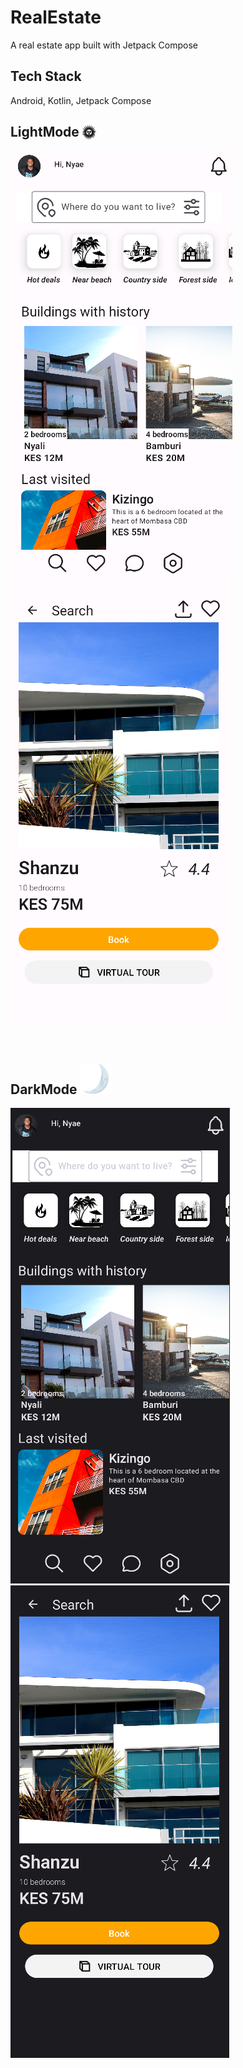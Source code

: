 # RealEstate

A real estate app built with Jetpack Compose



## Tech Stack

Android, Kotlin, Jetpack Compose
<br />
## LightMode 🌞
![](https://github.com/Nyae44/RealEstate/blob/master/Screenshots/RealEstateLightTheme.png)
![](https://github.com/Nyae44/RealEstate/blob/master/Screenshots/searchScreenlightmode.png)
<br />

<br />

## DarkMode ![img.png](img.png)
![](https://github.com/Nyae44/RealEstate/blob/master/Screenshots/RealEstateDarkTheme.png)
![](https://github.com/Nyae44/RealEstate/blob/master/Screenshots/searchScreendarkmode.png) 

<br />